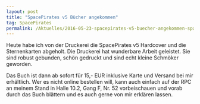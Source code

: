 ```yaml
---
layout: post
title: "SpacePirates v5 Bücher angekommen"
tag: SpacePirates
permalink: /Aktuelles/2016-05-23-spacepirates-v5-buecher-angekommen-spacepirates
---
```


Heute habe ich von der Druckerei die SpacePirates v5 Hardcover und die Sternenkarten abgeholt. Die Druckerei hat wunderbare Arbeit geleistet. Sie sind robust gebunden, schön gedruckt und sind echt kleine Schmöker geworden.

Das Buch ist dann ab sofort für 15,- EUR inklusive Karte und Versand bei mir erhältlich. Wer es nicht online bestellen will, kann auch einfach auf der RPC an meinem Stand in Halle 10.2, Gang F, Nr. 52 vorbeischauen und vorab durch das Buch blättern und es auch gerne von mir erklären lassen.
